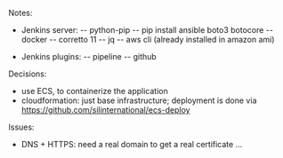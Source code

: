 Notes:
- Jenkins server:
-- python-pip
-- pip install ansible boto3 botocore
-- docker
-- corretto 11
-- jq
-- aws cli (already installed in amazon ami)

- Jenkins plugins: 
-- pipeline
-- github

Decisions:
- use ECS, to containerize the application
- cloudformation: just base infrastructure; deployment is done via https://github.com/silinternational/ecs-deploy

Issues:
- DNS + HTTPS: need a real domain to get a real certificate ...
